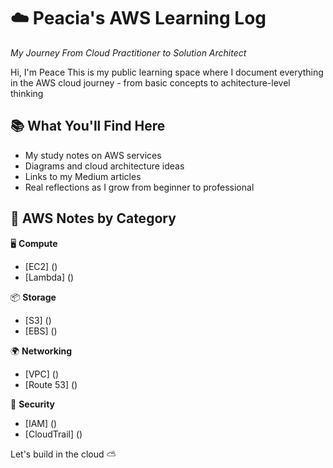 # ☁️ Peacia's AWS Learning Log

*My Journey From Cloud Practitioner to Solution Architect*

Hi, I'm Peace
This is my public learning space where I document everything in the AWS cloud journey - from basic concepts to achitecture-level thinking

## 📚 What You'll Find Here

- My study notes on AWS services 
- Diagrams and cloud architecture ideas 
- Links to my Medium articles 
- Real reflections as I grow from beginner to professional

## 📕 AWS Notes by Category

🖥️ **Compute**
- [EC2] ()
- [Lambda] ()

📦 **Storage**
- [S3] ()
- [EBS] ()

🌍 **Networking**
- [VPC] ()
- [Route 53] ()

🔐 **Security**
- [IAM] ()
- [CloudTrail] ()

Let's build in the cloud ⛅️

